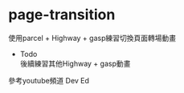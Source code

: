 # page-transition

使用parcel + Highway + gasp練習切換頁面轉場動畫<br>
* Todo <br>
後續練習其他Highway + gasp動畫<br>

參考youtube頻道 Dev Ed
